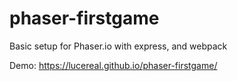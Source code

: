 # phaser-firstgame
Basic setup for Phaser.io with express, and webpack

Demo: https://lucereal.github.io/phaser-firstgame/
